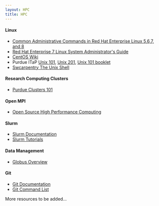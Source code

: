 ```yaml
---
layout: HPC
title: HPC
---
```


<h4>Linux</h4>
<ul>
<li>
<a href="https://access.redhat.com/articles/1189123" target="_blank">Common Administrative Commands in Red Hat Enterprise Linux 5,6,7, and 8</a>
</li>
<li>
<a href="https://access.redhat.com/documentation/en-us/red_hat_enterprise_linux/7/pdf/system_administrators_guide/Red_Hat_Enterprise_Linux-7-System_Administrators_Guide-en-US.pdf" target="_blank">Red Hat Enterprise 7 Linux System Administrator's Guide</a>
</li>
<li>
<a href="https://wiki.centos.org/FrontPage" target="_blank">CentOS Wiki</a>
</li>
<li>
Purdue ITaP <a href="https://www.rcac.purdue.edu/training/unix101/" target="_blank">Unix 101</a>, <a href="https://www.rcac.purdue.edu/training/unix201/" target="_blank">Unix 201</a>, <a href="https://www.rcac.purdue.edu/training/unix101/unix101_booklet.pdf" target="_blank">Unix 101 booklet</a>
</li>
<li>
<a href="https://swcarpentry.github.io/shell-novice/" target="_blank">Swcarpentry The Unix Shell</a>
</li>
</ul>

<h4>Research Computing Clusters</h4>
<ul>
<li><a href="https://www.rcac.purdue.edu/training/clusters101/" target="_blank">Purdue Clusters 101</a>
</li>
</ul>

<h4>Open MPI</h4>
<ul>
<li><a href="https://www.open-mpi.org" target="_blank">Open Source High Performance Computing</a>
</li>
</ul>

<h4>Slurm</h4>
<ul>
<li>
<a href="https://slurm.schedmd.com/documentation.html" target="_blank">Slurm Documentation</a>
</li>
<li>
<a href="https://slurm.schedmd.com/tutorials.html" target="_blank">Slurm Tutorials</a>
</li>
</ul>

<h4>Data Management</h4>
<ul>
<li><a href="https://www.rcac.purdue.edu/training/globus/" target="_blank">Globus Overview</a>
</li>
</ul>

<h4>Git</h4>
<ul>
<li>
<a href="https://git-scm.com/doc" target="_blank">Git Documentation</a>
</li>
<li>
<a href="https://education.github.com/git-cheat-sheet-education.pdf" target="_blank">Git Command List</a>
</li>
</ul>

More resources to be added...
